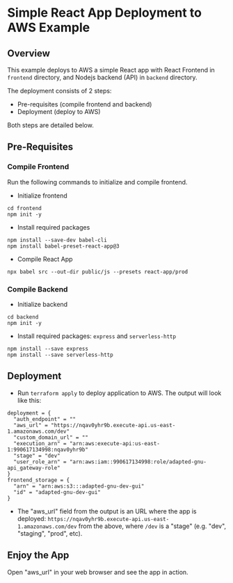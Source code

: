 # Simple React App Deployment to AWS Example

## Overview

This example deploys to AWS a simple React app with React Frontend in `frontend` directory, and Nodejs backend (API) in `backend` directory.

The deployment consists of 2 steps:
- Pre-requisites (compile frontend and backend)
- Deployment (deploy to AWS)

Both steps are detailed below.

## Pre-Requisites

### Compile Frontend

Run the following commands to initialize and compile frontend.

- Initialize frontend
```
cd frontend
npm init -y
```

- Install required packages
```
npm install --save-dev babel-cli
npm install babel-preset-react-app@3
```

- Compile React App
```
npx babel src --out-dir public/js --presets react-app/prod
```

### Compile Backend

- Initialize backend
```
cd backend
npm init -y
```

- Install required packages: `express` and `serverless-http`
```
npm install --save express
npm install --save serverless-http
```

## Deployment

- Run `terraform apply` to deploy application to AWS. The output will look like this:

```
deployment = {
  "auth_endpoint" = ""
  "aws_url" = "https://nqav0yhr9b.execute-api.us-east-1.amazonaws.com/dev"
  "custom_domain_url" = ""
  "execution_arn" = "arn:aws:execute-api:us-east-1:990617134998:nqav0yhr9b"
  "stage" = "dev"
  "user_role_arn" = "arn:aws:iam::990617134998:role/adapted-gnu-api_gateway-role"
}
frontend_storage = {
  "arn" = "arn:aws:s3:::adapted-gnu-dev-gui"
  "id" = "adapted-gnu-dev-gui"
}
```

- The "aws_url" field from the output is an URL where the app is deployed: `https://nqav0yhr9b.execute-api.us-east-1.amazonaws.com/dev` from the above, where `/dev` is a "stage" (e.g. "dev", "staging", "prod", etc).

## Enjoy the App

Open "aws_url" in your web browser and see the app in action.

